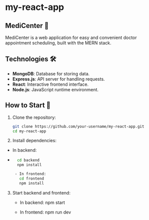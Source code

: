 # my-react-app

## MediCenter 🏥
MediCenter is a web application for easy and convenient doctor appointment scheduling, built with the MERN stack.

## Technologies 🛠️
- **MongoDB**: Database for storing data.
- **Express.js**: API server for handling requests.
- **React**: Interactive frontend interface.
- **Node.js**: JavaScript runtime environment.

## How to Start 🚀
1. Clone the repository:
   ```bash
   git clone https://github.com/your-username/my-react-app.git
   cd my-react-app

2. Install dependencies:
- In backend:
- ```bash
    cd backend
    npm install
  
   - In frontend:
     cd frontend
     npm install

3. Start backend and frontend:
   - In backend:
    npm start
   
   - In frontend:
    npm run dev

